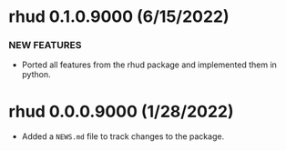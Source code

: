 rhud 0.1.0.9000 (6/15/2022)
=============================

### NEW FEATURES

  * Ported all features from the rhud package and implemented them in python.

rhud 0.0.0.9000 (1/28/2022)
=============================
  
  * Added a `NEWS.md` file to track changes to the package.
